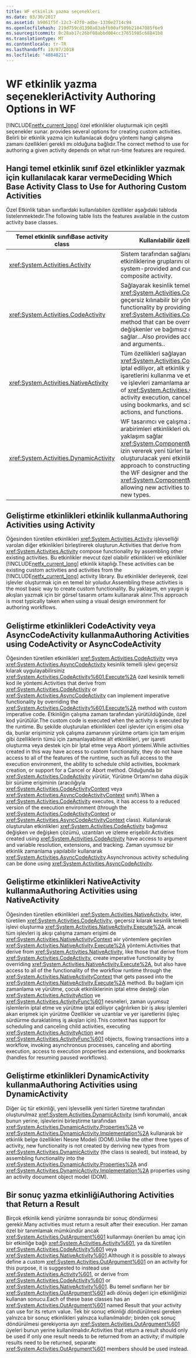 ```yaml
---
title: WF etkinlik yazma seçenekleri
ms.date: 03/30/2017
ms.assetid: b9061f5f-12c3-47f0-adbe-1330e2714c94
ms.openlocfilehash: 219d759cd1390a83abfb90af509b21047085f6e9
ms.sourcegitcommit: 8c28ab17c26bf08abbd004cc37651985c68841b8
ms.translationtype: MT
ms.contentlocale: tr-TR
ms.lasthandoff: 10/07/2018
ms.locfileid: "48848211"
---
```

# <a name="activity-authoring-options-in-wf"></a><span data-ttu-id="0fe34-102">WF etkinlik yazma seçenekleri</span><span class="sxs-lookup"><span data-stu-id="0fe34-102">Activity Authoring Options in WF</span></span>
[!INCLUDE[netfx_current_long](../../../includes/netfx-current-long-md.md)] <span data-ttu-id="0fe34-103">özel etkinlikler oluşturmak için çeşitli seçenekler sunar.</span><span class="sxs-lookup"><span data-stu-id="0fe34-103"> provides several options for creating custom activities.</span></span> <span data-ttu-id="0fe34-104">Belirli bir etkinlik yazma için kullanılacak doğru yöntemi hangi çalışma zamanı özellikleri gerekli mı olduğuna bağlıdır.</span><span class="sxs-lookup"><span data-stu-id="0fe34-104">The correct method to use for authoring a given activity depends on what run-time features are required.</span></span>  
  
## <a name="deciding-which-base-activity-class-to-use-for-authoring-custom-activities"></a><span data-ttu-id="0fe34-105">Hangi temel etkinlik sınıf özel etkinlikler yazmak için kullanılacak karar verme</span><span class="sxs-lookup"><span data-stu-id="0fe34-105">Deciding Which Base Activity Class to Use for Authoring Custom Activities</span></span>  
 <span data-ttu-id="0fe34-106">Özel Etkinlik taban sınıflardaki kullanılabilen özellikler aşağıdaki tabloda listelenmektedir.</span><span class="sxs-lookup"><span data-stu-id="0fe34-106">The following table lists the features available in the custom activity base classes.</span></span>  
  
|<span data-ttu-id="0fe34-107">Temel etkinlik sınıfı</span><span class="sxs-lookup"><span data-stu-id="0fe34-107">Base activity class</span></span>|<span data-ttu-id="0fe34-108">Kullanılabilir özellikler</span><span class="sxs-lookup"><span data-stu-id="0fe34-108">Features available</span></span>|  
|-------------------------|------------------------|  
|<xref:System.Activities.Activity>|<span data-ttu-id="0fe34-109">Sistem tarafından sağlanan ve özel bileşik bir etkinlik etkinliklerine gruplarını oluşturur.</span><span class="sxs-lookup"><span data-stu-id="0fe34-109">Composes groups of system-provided and custom activities into a composite activity.</span></span>|  
|<xref:System.Activities.CodeActivity>|<span data-ttu-id="0fe34-110">Sağlayarak kesinlik temelli işlevselliğini uygulayan bir <xref:System.Activities.CodeActivity%601.Execute%2A> geçersiz kılınabilir bir yöntemi.</span><span class="sxs-lookup"><span data-stu-id="0fe34-110">Implements imperative functionality by providing an <xref:System.Activities.CodeActivity%601.Execute%2A> method that can be overridden.</span></span> <span data-ttu-id="0fe34-111">Ayrıca, izleme, değişkenler ve bağımsız değişkenler erişim sağlar...</span><span class="sxs-lookup"><span data-stu-id="0fe34-111">Also provides access to tracking, variables, and arguments..</span></span>|  
|<xref:System.Activities.NativeActivity>|<span data-ttu-id="0fe34-112">Tüm özellikleri sağlayan <xref:System.Activities.CodeActivity>, Etkinlik yürütme iptal ediliyor, alt etkinlik yürütme iptal ediliyor, yer işaretlerini kullanma ve etkinliklerini, etkinlik eylemleri ve işlevleri zamanlama artı.</span><span class="sxs-lookup"><span data-stu-id="0fe34-112">Provides all of the features of <xref:System.Activities.CodeActivity>, plus aborting activity execution, canceling child activity execution, using bookmarks, and scheduling activities, activity actions, and functions.</span></span>|  
|<xref:System.Activities.DynamicActivity>|<span data-ttu-id="0fe34-113">WF tasarımcı ve çalışma zamanı makineler aracılığıyla arabirimleri etkinlikleri oluşturmak için bir DOM benzeri yaklaşım sağlar <xref:System.ComponentModel.ICustomTypeDescriptor>, izin vererek yeni türleri tanımlama olmadan oluşturulacak yeni etkinlikler.</span><span class="sxs-lookup"><span data-stu-id="0fe34-113">Provides a DOM-like approach to constructing activities that interfaces with the WF designer and the run-time machinery through <xref:System.ComponentModel.ICustomTypeDescriptor>, allowing new activities to be created without defining new types.</span></span>|  
  
## <a name="authoring-activities-using-activity"></a><span data-ttu-id="0fe34-114">Geliştirme etkinlikleri etkinlik kullanma</span><span class="sxs-lookup"><span data-stu-id="0fe34-114">Authoring Activities using Activity</span></span>  
 <span data-ttu-id="0fe34-115">Öğesinden türetilen etkinlikleri <xref:System.Activities.Activity> işlevselliği varolan diğer etkinlikleri birleştirerek oluşturun.</span><span class="sxs-lookup"><span data-stu-id="0fe34-115">Activities that derive from <xref:System.Activities.Activity> compose functionality by assembling other existing activities.</span></span> <span data-ttu-id="0fe34-116">Bu etkinlikler mevcut özel olabilir etkinlikleri ve etkinlikler [!INCLUDE[netfx_current_long](../../../includes/netfx-current-long-md.md)] etkinlik kitaplığı.</span><span class="sxs-lookup"><span data-stu-id="0fe34-116">These activities can be existing custom activities and activities from the [!INCLUDE[netfx_current_long](../../../includes/netfx-current-long-md.md)] activity library.</span></span> <span data-ttu-id="0fe34-117">Bu etkinlikler derleyerek, özel işlevler oluşturmak için en temel bir yoludur.</span><span class="sxs-lookup"><span data-stu-id="0fe34-117">Assembling these activities is the most basic way to create custom functionality.</span></span> <span data-ttu-id="0fe34-118">Bu yaklaşım, en yaygın iş akışları yazmak için bir görsel tasarım ortamı kullanarak alınır.</span><span class="sxs-lookup"><span data-stu-id="0fe34-118">This approach is most typically taken when using a visual design environment for authoring workflows.</span></span>  
  
## <a name="authoring-activities-using-codeactivity-or-asynccodeactivity"></a><span data-ttu-id="0fe34-119">Geliştirme etkinlikleri CodeActivity veya AsyncCodeActivity kullanma</span><span class="sxs-lookup"><span data-stu-id="0fe34-119">Authoring Activities using CodeActivity or AsyncCodeActivity</span></span>  
 <span data-ttu-id="0fe34-120">Öğesinden türetilen etkinlikleri <xref:System.Activities.CodeActivity> veya <xref:System.Activities.AsyncCodeActivity> kesinlik temelli işlevi geçersiz kılarak uygulayabilirsiniz <xref:System.Activities.CodeActivity%601.Execute%2A> özel kesinlik temelli kod ile yöntemi.</span><span class="sxs-lookup"><span data-stu-id="0fe34-120">Activities that derive from <xref:System.Activities.CodeActivity> or <xref:System.Activities.AsyncCodeActivity> can implement imperative functionality by overriding the <xref:System.Activities.CodeActivity%601.Execute%2A> method with custom imperative code.</span></span> <span data-ttu-id="0fe34-121">Etkinliğin çalışma zamanı tarafından yürütüldüğünde, özel kod yürütülür.</span><span class="sxs-lookup"><span data-stu-id="0fe34-121">The custom code is executed when the activity is executed by the runtime.</span></span> <span data-ttu-id="0fe34-122">Bu şekilde oluşturulan etkinlikleri özel işlevler için erişimi olsa da, bunlar erişiminiz yok çalışma zamanının yürütme ortamı için tam erişim gibi özelliklerin tümü için zamanlayabilme alt etkinlikleri, yer işareti oluşturma veya destek için bir İptal etme veya Abort yöntemi.</span><span class="sxs-lookup"><span data-stu-id="0fe34-122">While activities created in this way have access to custom functionality, they do not have access to all of the features of the runtime, such as full access to the execution environment, the ability to schedule child activities, bookmark creation, or support for a Cancel or Abort method.</span></span> <span data-ttu-id="0fe34-123">Olduğunda bir <xref:System.Activities.CodeActivity> yürütür, Yürütme Ortamı'nın daha düşük bir sürüme erişiminin (aracılığıyla <xref:System.Activities.CodeActivityContext> veya <xref:System.Activities.AsyncCodeActivityContext> sınıfı).</span><span class="sxs-lookup"><span data-stu-id="0fe34-123">When a <xref:System.Activities.CodeActivity> executes, it has access to a reduced version of the execution environment (through the <xref:System.Activities.CodeActivityContext> or <xref:System.Activities.AsyncCodeActivityContext> class).</span></span> <span data-ttu-id="0fe34-124">Kullanılarak oluşturulan etkinlikleri <xref:System.Activities.CodeActivity> bağımsız değişken ve değişken çözümü, uzantıları ve izleme erişebilir.</span><span class="sxs-lookup"><span data-stu-id="0fe34-124">Activities created using <xref:System.Activities.CodeActivity> have access to argument and variable resolution, extensions, and tracking.</span></span> <span data-ttu-id="0fe34-125">Zaman uyumsuz bir etkinlik zamanlama yapılabilir kullanarak <xref:System.Activities.AsyncCodeActivity>.</span><span class="sxs-lookup"><span data-stu-id="0fe34-125">Asynchronous activity scheduling can be done using <xref:System.Activities.AsyncCodeActivity>.</span></span>  
  
## <a name="authoring-activities-using-nativeactivity"></a><span data-ttu-id="0fe34-126">Geliştirme etkinlikleri NativeActivity kullanma</span><span class="sxs-lookup"><span data-stu-id="0fe34-126">Authoring Activities using NativeActivity</span></span>  
 <span data-ttu-id="0fe34-127">Öğesinden türetilen etkinlikleri <xref:System.Activities.NativeActivity>, ister, türetilen <xref:System.Activities.CodeActivity>, geçersiz kılarak kesinlik temelli işlevi oluşturma <xref:System.Activities.NativeActivity.Execute%2A>, ancak tüm işlevleri iş akışı çalışma zamanı erişimi de <xref:System.Activities.NativeActivityContext> alır yöntemlere geçirilen <xref:System.Activities.NativeActivity.Execute%2A> yöntemi.</span><span class="sxs-lookup"><span data-stu-id="0fe34-127">Activities that derive from <xref:System.Activities.NativeActivity>, like those that derive from <xref:System.Activities.CodeActivity>, create imperative functionality by overriding <xref:System.Activities.NativeActivity.Execute%2A>, but also have access to all of the functionality of the workflow runtime through the <xref:System.Activities.NativeActivityContext> that gets passed into the <xref:System.Activities.NativeActivity.Execute%2A> method.</span></span> <span data-ttu-id="0fe34-128">Bu bağlam için zamanlama ve yürütme, çocuk etkinliklerinin iptal etme desteği olan <xref:System.Activities.ActivityAction> ve <xref:System.Activities.ActivityFunc%601> nesneleri, zaman uyumsuz işlemlerin iptal etme ve yürütme iptal ediliyor çağrılırken bir iş akışı işlemleri akan erişmek için yürütme Özellikler ve uzantılar ve yer işaretlerini (işleç sürdürme duraklatılmış iş akışları için).</span><span class="sxs-lookup"><span data-stu-id="0fe34-128">This context has support for scheduling and canceling child activities, executing <xref:System.Activities.ActivityAction> and <xref:System.Activities.ActivityFunc%601> objects, flowing transactions into a workflow, invoking asynchronous processes, canceling and aborting execution, access to execution properties and extensions, and bookmarks (handles for resuming paused workflows).</span></span>  
  
## <a name="authoring-activities-using-dynamicactivity"></a><span data-ttu-id="0fe34-129">Geliştirme etkinlikleri DynamicActivity kullanma</span><span class="sxs-lookup"><span data-stu-id="0fe34-129">Authoring Activities using DynamicActivity</span></span>  
 <span data-ttu-id="0fe34-130">Diğer üç tür etkinliği, yeni işlevsellik yeni türleri türetme tarafından oluşturulmaz <xref:System.Activities.DynamicActivity> (sınıfı korumalı), ancak bunun yerine, işlevlerini birleştirme tarafından <xref:System.Activities.DynamicActivity.Properties%2A> ve <xref:System.Activities.DynamicActivity.Implementation%2A> kullanarak bir etkinlik belge özellikleri Nesne Modeli (DOM).</span><span class="sxs-lookup"><span data-stu-id="0fe34-130">Unlike the other three types of activity, new functionality is not created by deriving new types from <xref:System.Activities.DynamicActivity> (the class is sealed), but instead, by assembling functionality into the <xref:System.Activities.DynamicActivity.Properties%2A> and <xref:System.Activities.DynamicActivity.Implementation%2A> properties using an activity document object model (DOM).</span></span>  
  
## <a name="authoring-activities-that-return-a-result"></a><span data-ttu-id="0fe34-131">Bir sonuç yazma etkinliği</span><span class="sxs-lookup"><span data-stu-id="0fe34-131">Authoring Activities that Return a Result</span></span>  
 <span data-ttu-id="0fe34-132">Birçok etkinlik kendi yürütme sonrasında bir sonuç döndürmesi gerekir.</span><span class="sxs-lookup"><span data-stu-id="0fe34-132">Many activities must return a result after their execution.</span></span> <span data-ttu-id="0fe34-133">Her zaman özel bir tanımlamak mümkündür ancak <xref:System.Activities.OutArgument%601> kullanmayı önerilen bu amaç için bir etkinliğe bağlı <xref:System.Activities.Activity%601>, ya da türetilen <xref:System.Activities.CodeActivity%601> veya <xref:System.Activities.NativeActivity%601>.</span><span class="sxs-lookup"><span data-stu-id="0fe34-133">Although it is possible to always define a custom <xref:System.Activities.OutArgument%601> on an activity for this purpose, it is suggested to instead use <xref:System.Activities.Activity%601>, or derive from <xref:System.Activities.CodeActivity%601> or <xref:System.Activities.NativeActivity%601>.</span></span> <span data-ttu-id="0fe34-134">Bu temel sınıfların her bir <xref:System.Activities.OutArgument%601> adlı dönüş değeri için etkinliğinizi kullanan sonucu.</span><span class="sxs-lookup"><span data-stu-id="0fe34-134">Each of these base classes has an <xref:System.Activities.OutArgument%601> named Result that your activity can use for its return value.</span></span> <span data-ttu-id="0fe34-135">Tek bir sonuç etkinliği döndürülmesi gereken yalnızca bir sonuç etkinlikleri yalnızca kullanılmalıdır; birden çok sonuç döndürülmesi gerekiyorsa ayrı <xref:System.Activities.OutArgument%601> üyeleri bunun yerine kullanılmalıdır.</span><span class="sxs-lookup"><span data-stu-id="0fe34-135">Activities that return a result should only be used if only one result needs to be returned from an activity; if multiple results need to be returned, separate <xref:System.Activities.OutArgument%601> members should be used instead.</span></span>
